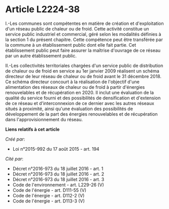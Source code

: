 # Article L2224-38

I.-Les communes sont compétentes en matière de création et d'exploitation d'un réseau public de chaleur ou de froid. Cette
activité constitue un service public industriel et commercial, géré selon les modalités définies à la section 1 du présent
chapitre. Cette compétence peut être transférée par la commune à un établissement public dont elle fait partie. Cet
établissement public peut faire assurer la maîtrise d'ouvrage de ce réseau par un autre établissement public. 

II.-Les collectivités territoriales chargées d'un service public de distribution de chaleur ou de froid en service au 1er
janvier 2009 réalisent un schéma directeur de leur réseau de chaleur ou de froid avant le 31 décembre 2018. Ce schéma
directeur concourt à la réalisation de l'objectif d'une alimentation des réseaux de chaleur ou de froid à partir d'énergies
renouvelables et de récupération en 2020. Il inclut une évaluation de la qualité du service fourni et des possibilités de
densification et d'extension de ce réseau et d'interconnexion de ce dernier avec les autres réseaux situés à proximité, ainsi
qu'une évaluation des possibilités de développement de la part des énergies renouvelables et de récupération dans
l'approvisionnement du réseau.

**Liens relatifs à cet article**

_Créé par_:

  - Loi n°2015-992 du 17 août 2015 - art. 194

_Cité par_:

  - Décret n°2016-973 du 18 juillet 2016 - art. 1
  - Décret n°2016-973 du 18 juillet 2016 - art. 2
  - Décret n°2016-973 du 18 juillet 2016 - art. 3
  - Code de l'environnement - art. L229-26 (V)
  - Code de l'énergie - art. D111-55 (V)
  - Code de l'énergie - art. D112-2 (V)
  - Code de l'énergie - art. D113-3 (V)
